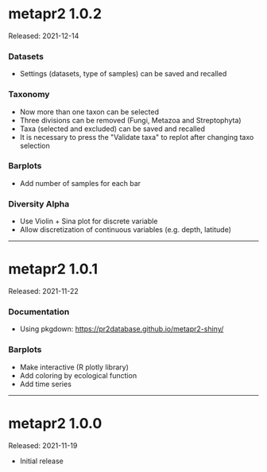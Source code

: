 # metapr2 1.0.2

Released: 2021-12-14

### Datasets
* Settings (datasets, type of samples) can be saved and recalled

### Taxonomy
* Now more than one taxon can be selected
* Three divisions can be removed (Fungi, Metazoa and Streptophyta)
* Taxa (selected and excluded) can be saved and recalled
* It is necessary to press the "Validate taxa" to replot after changing taxo selection

### Barplots
* Add number of samples for each bar

### Diversity Alpha
* Use Violin + Sina plot for discrete variable
* Allow discretization of continuous variables (e.g. depth, latitude)

---

# metapr2 1.0.1

Released: 2021-11-22

### Documentation 
* Using pkgdown: https://pr2database.github.io/metapr2-shiny/

### Barplots
* Make interactive (R plotly library)
* Add coloring by ecological function
* Add time series

---

# metapr2 1.0.0

Released: 2021-11-19

* Initial release
